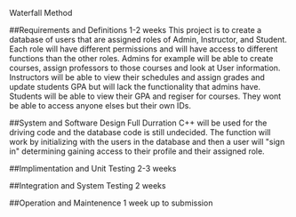 Waterfall Method

##Requirements and Definitions
1-2 weeks
This project is to create a database of users that are assigned roles of Admin, Instructor, and Student. Each role will have different permissions and will have access to different functions than the other roles. Admins for example will be able to create courses, assign professors to those courses and look at User information. Instructors will be able to view their schedules and assign grades and update students GPA but will lack the functionality that admins have. Students will be able to view their GPA and regiser for courses. They wont be able to access anyone elses but their own IDs.

##System and Software Design 
Full Durration 
C++ will be used for the driving code and the database code is still undecided. The function will work by initializing with the users in the database and then a user will "sign in" determining gaining access to their profile and their assigned role. 

##Implimentation and Unit Testing
2-3 weeks

##Integration and System Testing
2 weeks 

##Operation and Maintenence
1 week up to submission